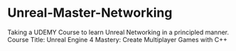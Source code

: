 # Unreal-Master-Networking
Taking a UDEMY Course to learn Unreal Networking in a principled manner.  
Course Title: Unreal Engine 4 Mastery: Create Multiplayer Games with C++
